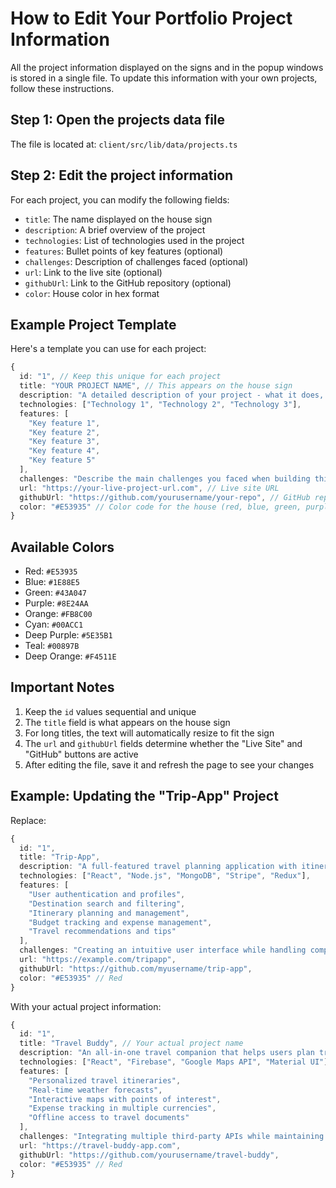 # How to Edit Your Portfolio Project Information

All the project information displayed on the signs and in the popup windows is stored in a single file. To update this information with your own projects, follow these instructions.

## Step 1: Open the projects data file

The file is located at: `client/src/lib/data/projects.ts`

## Step 2: Edit the project information

For each project, you can modify the following fields:

- `title`: The name displayed on the house sign
- `description`: A brief overview of the project
- `technologies`: List of technologies used in the project
- `features`: Bullet points of key features (optional)
- `challenges`: Description of challenges faced (optional)
- `url`: Link to the live site (optional)
- `githubUrl`: Link to the GitHub repository (optional)
- `color`: House color in hex format

## Example Project Template

Here's a template you can use for each project:

```typescript
{
  id: "1", // Keep this unique for each project
  title: "YOUR PROJECT NAME", // This appears on the house sign
  description: "A detailed description of your project - what it does, its purpose, etc.",
  technologies: ["Technology 1", "Technology 2", "Technology 3"],
  features: [
    "Key feature 1",
    "Key feature 2",
    "Key feature 3",
    "Key feature 4",
    "Key feature 5"
  ],
  challenges: "Describe the main challenges you faced when building this project and how you overcame them.",
  url: "https://your-live-project-url.com", // Live site URL
  githubUrl: "https://github.com/yourusername/your-repo", // GitHub repository URL
  color: "#E53935" // Color code for the house (red, blue, green, purple, orange)
}
```

## Available Colors

- Red: `#E53935`
- Blue: `#1E88E5`
- Green: `#43A047`
- Purple: `#8E24AA`
- Orange: `#FB8C00`
- Cyan: `#00ACC1`
- Deep Purple: `#5E35B1`
- Teal: `#00897B`
- Deep Orange: `#F4511E`

## Important Notes

1. Keep the `id` values sequential and unique
2. The `title` field is what appears on the house sign
3. For long titles, the text will automatically resize to fit the sign
4. The `url` and `githubUrl` fields determine whether the "Live Site" and "GitHub" buttons are active
5. After editing the file, save it and refresh the page to see your changes

## Example: Updating the "Trip-App" Project

Replace:

```typescript
{
  id: "1",
  title: "Trip-App",
  description: "A full-featured travel planning application with itinerary management, destination guides, and budget tracking.",
  technologies: ["React", "Node.js", "MongoDB", "Stripe", "Redux"],
  features: [
    "User authentication and profiles",
    "Destination search and filtering",
    "Itinerary planning and management",
    "Budget tracking and expense management",
    "Travel recommendations and tips"
  ],
  challenges: "Creating an intuitive user interface while handling complex trip planning scenarios and integration with multiple travel APIs.",
  url: "https://example.com/tripapp",
  githubUrl: "https://github.com/myusername/trip-app",
  color: "#E53935" // Red
}
```

With your actual project information:

```typescript
{
  id: "1",
  title: "Travel Buddy", // Your actual project name
  description: "An all-in-one travel companion that helps users plan trips, discover local attractions, and manage their travel budget seamlessly.",
  technologies: ["React", "Firebase", "Google Maps API", "Material UI"],
  features: [
    "Personalized travel itineraries",
    "Real-time weather forecasts",
    "Interactive maps with points of interest",
    "Expense tracking in multiple currencies",
    "Offline access to travel documents"
  ],
  challenges: "Integrating multiple third-party APIs while maintaining a smooth user experience and ensuring the application works reliably without internet connection.",
  url: "https://travel-buddy-app.com",
  githubUrl: "https://github.com/yourusername/travel-buddy",
  color: "#E53935" // Red
}
```